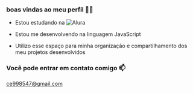 ### **boas** **vindas** **ao** **meu** **perfil** 💙💙

- Estou estudando na ![Alura](https://www.alura.com.br/?utm_term=alura&utm_campaign=%5BSearch%5D+%5BPerformance%5D+-+Institucional&utm_source=adwords&utm_medium=ppc&hsa_acc=7964138385&hsa_cam=386166608&hsa_grp=21666755648&hsa_ad=609948692827&hsa_src=g&hsa_tgt=kwd-300088401&hsa_kw=alura&hsa_mt=e&hsa_net=adwords&hsa_ver=3&gad_source=1&gclid=EAIaIQobChMI8K7dr-PuhQMVW1VIAB1w-gSdEAAYASAAEgIcrPD_BwE)


- Estou me desenvolvendo na linguagem JavaScript

- Utilizo esse espaço para minha organização e compartilhamento dos meu projetos desenvolvidos

### **Você** **pode** **entrar** **em** **contato** **comigo** 📫

ce998547@gmail.com

